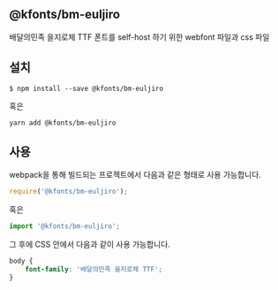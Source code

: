 
@kfonts/bm-euljiro
---------------------

배달의민족 을지로체 TTF 폰트를 self-host 하기 위한 webfont 파일과 css 파일

설치
----

```
$ npm install --save @kfonts/bm-euljiro
```

혹은

```
yarn add @kfonts/bm-euljiro
```

사용
----

webpack을 통해 빌드되는 프로젝트에서 다음과 같은 형태로 사용 가능합니다.

```js
require('@kfonts/bm-euljiro');
```

혹은

```js
import '@kfonts/bm-euljiro';
```

그 후에 CSS 안에서 다음과 같이 사용 가능합니다.

```css
body {
    font-family: '배달의민족 을지로체 TTF';
}
```
